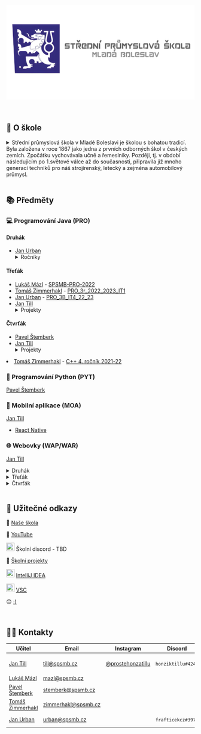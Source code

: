 ![](https://raw.githubusercontent.com/SPSMB/.github/main/profile/bannerT.png)

<br>

## 🚀 O škole
<details>
<summary>
Střední průmyslová škola v Mladé Boleslavi je školou s bohatou tradicí. Byla založena v roce 1867 jako jedna z prvních odborných škol v českých zemích. Zpočátku vychovávala učně a řemeslníky. Později, tj. v období následujícím po 1.světové válce až do současnosti, připravila již mnoho generací techniků pro náš strojírenský, letecký a zejména automobilový průmysl.</summary>

Rozvoj školy byl totiž vždy těsně spjat s rozmachem mladoboleslavského automobilového závodu. Pro zajímavost je nutné podotknout, že před 2.světovou válkou i prvé desetiletí po ní byla škola jedinou specializovanou průmyslovou školou v republice. Od roku 1927 sídlí škola v současné budově, která je význačným architektonickým dílem ak.arch. Jiřího Krohy a je chráněnou památkou.

V současné době škola připravuje mladé odborníky jak pro povolání na pozicích středních technických kádrů, tak pro vysokoškolské studium. Velký důraz při výuce je kladen na práci s výpočetní technikou, která zasahuje nejenom do řady odborných předmětů, ale je i hlavní náplní výuky nového studijního oboru Informační technologie. Významným prvkem zařazeným do odborné přípravy je výuka programu CATIA, používaného ve většině regionálních firem přímo či nepřímo spolupracujících s firmou Škoda Auto a.a.s., nebo přímo ve vývoji této firmy. Znalost programu CATIA velmi výrazně zvyšuje možnosti uplatnění absolventů školy na trhu práce. Studenti se s tímto programem setkají ve všech studijních oborech, ale největší znalosti programu CATIA si odnášejí studenti oboru IT systémy ve strojírenství.

Příprava studentů je tradičně spjata s výrobou automobilů ve firmě Auto Škoda a.s. Mladá Boleslav. Škola na základě smlouvy vysílá studenty do tohoto podniku na praxe, využívá i řady pomůcek a zařízení firmy při výuce odborných předmětů, laboratoří apod. Velká část absolventů nalezla v této firmě celoživotní uplatnění. Dále škola úzce spolupracuje s firmami AUFEER Design, ŠKO-ENERGO, BILSING AUTOMATION,  VYRTYCH, AUTO KELLY, BOSCH, METRONET, AUTOZÍTKA, FAURECIA, T-MOBILE a dalšími.

</details>
<br>

## 📚 Předměty

### 💻 Programování Java (PRO)

#### Druhák

- [Jan Urban](https://github.com/frafticekcz) <details><summary>Ročníky</summary>
  - [2.Ai ANJ1](https://github.com/SPSMB/PRA_2A_ANJ1_22_23)
  - [2.Ai ANJ2](https://github.com/SPSMB/PRA_2A_ANJ2_22_23)
  - [2.Bi ANJ1](https://github.com/SPSMB/PRO_2B_ANJ1_22_23)
  - [2.Bi ANJ2](https://github.com/SPSMB/PRO_2B_ANJ2_22_23)</details>


#### Třeťák

- [Lukáš Mázl](https://github.com/LukasMazl) - [SPSMB-PRO-2022](https://github.com/LukasMazl/SPSMB-PRO-2022)
- [Tomáš Zimmerhakl](https://github.com/zimmerhakl) - [PRO_3r_2022_2023_IT1](https://github.com/SPSMB/PRO_3r_2022_2023_IT1)
- [Jan Urban](https://github.com/frafticekcz) - [PRO_3B_IT4_22_23](https://github.com/SPSMB/PRO_3B_IT4_22_23)
- [Jan Till](https://github.com/honziktillu) <details><summary>Projekty</summary>
  - [SeqFinder](https://github.com/honziktillu/seqfinder)
  - [Kolekce](https://github.com/honziktillu/Procvicovani_kolekce)
  - [Arena](https://github.com/honziktillu/javaplayerarena)</details>


#### Čtvrťák
- [Pavel Štemberk](https://github.com/gitofson)
- [Jan Till](https://github.com/honziktillu) <details><summary>Projekty</summary>
  - [JavaFX2DGameDev](https://github.com/honziktillu/javafx2dgamedev)
  - [Návrhové vzory](https://github.com/honziktillu/navrhove-vzory)
  - [Java HTTP Server](https://github.com/honziktillu/httpserver-javaio)
  - [JDBC](https://github.com/honziktillu/JDBCCrudExample)
  - [Timeline](https://github.com/honziktillu/Timeline)</details>
- [Tomáš Zimmerhakl](https://github.com/zimmerhakl) - [C++ 4. ročník 2021-22](https://github.com/SPSMB/4r_2021_2022_IT1)

### 🐍 Programování Python (PYT)
[Pavel Štemberk](https://github.com/gitofson)

### 📱 Mobilní aplikace (MOA)
[Jan Till](https://github.com/honziktillu)
- [React Native](https://reactnative.dev/)

### 🌐 Webovky (WAP/WAR)
[Jan Till](https://github.com/honziktillu)
<details>
<summary>Druhák</summary>

- [HTML/CSS/JS Cheatsheet](https://github.com/honziktillu/HTML-CSS-JS-CZ-SK-Cheatsheet)
- [JSON ukázka](https://github.com/honziktillu/json-example)
- [Sussy clicker](https://github.com/honziktillu/sussyclicker)
- [Dataset](https://github.com/honziktillu/dataset)
- [Images](https://github.com/honziktillu/images)
- [BMI](https://github.com/honziktillu/bmi)
- [Hádej barvu](https://github.com/honziktillu/hadejbarvu)
- [herGame](https://github.com/honziktillu/herGame)
- [Memory gamesa](https://github.com/honziktillu/memory-gamesa)
- [Náhodná opatření](https://github.com/honziktillu/nahodna-opatreni)
- [Piano](https://github.com/honziktillu/piano-v-javascriptu)
- [Animace](https://github.com/honziktillu/ppJump)
- [Vtipy přes JSON](https://github.com/honziktillu/js-json)
- [Dino hra](https://github.com/honziktillu/js-pagman-dino-game)
</details>

<details>
<summary>Třeťák</summary>

- [Úvod do REST API v Node.JS](https://github.com/honziktillu/uvod-do-rest-api)
- [Základní práce s FETCH API](https://github.com/honziktillu/crud-fetch-rest-api)
- [Práce s mongodb a mongoose](https://github.com/honziktillu/prace-s-mongodb-a-mongoose)
- [Komunikace mezi klientem a serverem](https://github.com/honziktillu/restapp)
- [Nahrání souborů na server přes multer](https://github.com/honziktillu/nahravani-souboru-na-server-pres-multer)
- [Práce se socket.io](https://github.com/honziktillu/socket-io-chat-aplikace)
- [Tokeny](https://github.com/honziktillu/nodejs-tokeny)
</details>

<details>
<summary>Čtvrťák</summary>

- [Electron](https://www.electronjs.org/)
- [React Native](https://reactnative.dev/)
- [JSDoc](https://jsdoc.app/)
- [GraphQL](https://github.com/honziktillu/graphql)
</details>
<br>

## 🔗 Užitečné odkazy
🎒 [Naše škola](https://www.spsmb.cz/)

🎥 [YouTube](https://www.youtube.com/@sps-mb)

<img src="https://i.pinimg.com/originals/13/8d/52/138d52a8f429510e2c16bd67990dae3c.jpg" width="22" height="22">  Školní discord - TBD

💾  [Školní projekty](https://github.com/SPSMB/.github/blob/main/PROJECTS.md)

<img src="https://upload.wikimedia.org/wikipedia/commons/thumb/9/9c/IntelliJ_IDEA_Icon.svg/2048px-IntelliJ_IDEA_Icon.svg.png" width="22" height="22">  [IntelliJ IDEA](https://www.jetbrains.com/idea/download/#section=windows)

<img src="https://upload.wikimedia.org/wikipedia/commons/thumb/9/9a/Visual_Studio_Code_1.35_icon.svg/1024px-Visual_Studio_Code_1.35_icon.svg.png?20210804221519" width="22" height="22"> [VSC](https://code.visualstudio.com/)

😊 [:)](https://www.youtube.com/watch?v=xvFZjo5PgG0)

<br>

## 🧑‍🏫 Kontakty

| Učitel            | Email                 | Instagram                                                          | Discord                   | Předměty                   |
| ----------------- | --------------------- | ------------------------------------------------------------------ | ------------------------- | ----------------------- |
| [Jan Till](https://github.com/honziktillu)        | till@spsmb.cz         | [@prostehonzatillu](https://www.instagram.com/prostehonzatillu/)   | `honziktillu#4247`        | `PRO`, `PRA`, `WAP`, `WAR`, `MOA`
| [Lukáš Mázl](https://github.com/LukasMazl)        | mazl@spsmb.cz         |                                                                    |                           | `PRO`, `PRA`
| [Pavel Štemberk](https://github.com/gitofson)   | stemberk@spsmb.cz     |                                                                    |                           | `PRO`, `PRA`, `PYT`
| [Tomáš Zimmerhakl](https://github.com/zimmerhakl)  | zimmerhakl@spsmb.cz   |                                                                    |                           | `PRO`, `PRA`
| [Jan Urban](https://github.com/frafticekcz)         | urban@spsmb.cz        |                                                                    | `frafticekcz#3974`        | `PRO`, `PRA`, `DBA`




